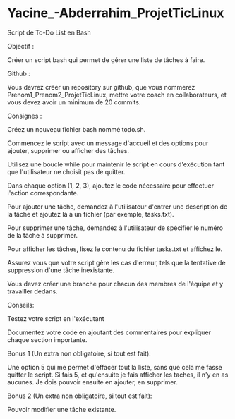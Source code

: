 # Yacine_-Abderrahim_ProjetTicLinux

Script de To-Do List en Bash
 

 

Objectif : 

Créer un script bash qui permet de gérer une liste de tâches à faire.

 

Github : 

Vous devrez créer un repository sur github, que vous nommerez Prenom1_Prenom2_ProjetTicLinux, mettre votre coach en collaborateurs, et vous devez avoir un minimum de 20 commits.

 

Consignes : 

Créez un nouveau fichier bash nommé todo.sh.

Commencez le script avec un message d'accueil et des options pour ajouter, supprimer ou afficher des tâches.

Utilisez une boucle while pour maintenir le script en cours d'exécution tant que l'utilisateur ne choisit pas de quitter.

Dans chaque option (1, 2, 3), ajoutez le code nécessaire pour effectuer l'action correspondante.

Pour ajouter une tâche, demandez à l'utilisateur d'entrer une description de la tâche et ajoutez là à un fichier (par exemple, tasks.txt).

Pour supprimer une tâche, demandez à l'utilisateur de spécifier le numéro de la tâche à supprimer.

Pour afficher les tâches, lisez le contenu du fichier tasks.txt et affichez le.

Assurez vous que votre script gère les cas d'erreur, tels que la tentative de suppression d'une tâche inexistante.

Vous devez créer une branche pour chacun des membres de l'équipe et y travailler dedans.

 

Conseils:

Testez votre script en l'exécutant 

Documentez votre code en ajoutant des commentaires pour expliquer chaque section importante.

 

Bonus 1 (Un extra non obligatoire, si tout est fait):

Une option 5 qui me permet d'effacer tout la liste, sans que cela me fasse quitter le script. Si fais 5, et qu'ensuite je fais afficher les taches, il n'y en as aucunes. Je dois pouvoir ensuite en ajouter, en supprimer. 

Bonus 2 (Un extra non obligatoire, si tout est fait):

Pouvoir modifier une tâche existante. 

 
